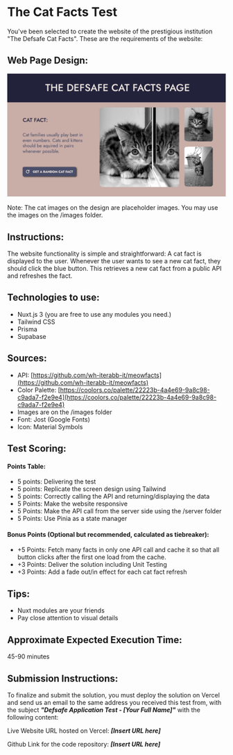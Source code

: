 # The Cat Facts Test

You've been selected to create the website of the prestigious institution "The Defsafe Cat Facts". These are the requirements of the website:

## Web Page Design:

![Image](design.png)

Note: The cat images on the design are placeholder images. You may use the images on the /images folder.

## Instructions:

The website functionality is simple and straightforward: A cat fact is displayed to the user. Whenever the user wants to see a new cat fact, they should click the blue button. This retrieves a new cat fact from a public API and refreshes the fact.

## Technologies to use:

- Nuxt.js 3 (you are free to use any modules you need.)
- Tailwind CSS
- Prisma
- Supabase

## Sources:

- API: [https://github.com/wh-iterabb-it/meowfacts](https://github.com/wh-iterabb-it/meowfacts)
- Color Palette: [https://coolors.co/palette/22223b-4a4e69-9a8c98-c9ada7-f2e9e4](https://coolors.co/palette/22223b-4a4e69-9a8c98-c9ada7-f2e9e4)
- Images are on the /images folder
- Font: Jost (Google Fonts)
- Icon: Material Symbols

## Test Scoring:

#### Points Table:

- 5 points: Delivering the test
- 5 points: Replicate the screen design using Tailwind
- 5 points: Correctly calling the API and returning/displaying the data
- 5 Points: Make the website responsive
- 5 Points: Make the API call from the server side using the /server folder
- 5 Points: Use Pinia as a state manager

#### Bonus Points (Optional but recommended, calculated as tiebreaker):

- +5 Points: Fetch many facts in only one API call and cache it so that all button clicks after the first one load from the cache.
- +3 Points: Deliver the solution including Unit Testing
- +3 Points: Add a fade out/in effect for each cat fact refresh

## Tips:

- Nuxt modules are your friends
- Pay close attention to visual details

## Approximate Expected Execution Time:

45-90 minutes

## Submission Instructions:

To finalize and submit the solution, you must deploy the solution on Vercel and send us an email to the same address you received this test from, with the subject **_"Defsafe Application Test - [Your Full Name]"_** with the following content:

Live Website URL hosted on Vercel: **_[Insert URL here]_**

Github Link for the code repository: **_[Insert URL here]_**
